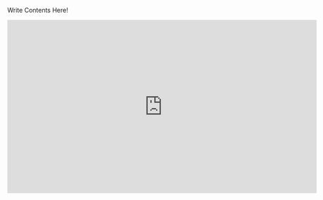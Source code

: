 <!-- Template Copy for Use
---
layout: default
title: "sample1"
tags: schoolmizzy hairyo diary
---
-->

Write Contents Here!

<!--Youtube Template-->
<div class="movie-wrap">
<iframe width="703" height="395" src="https://www.youtube.com/embed/cH9XsvlKkLU" title="dog / 初音ミク" frameborder="0" allow="accelerometer; autoplay; clipboard-write; encrypted-media; gyroscope; picture-in-picture" allowfullscreen></iframe>
</div>